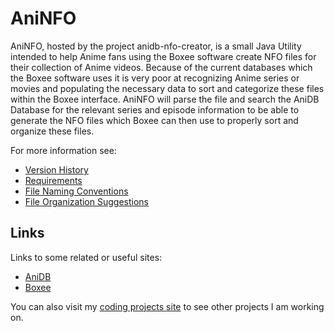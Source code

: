 # AniNFO #

AniNFO, hosted by the project anidb-nfo-creator, is a small Java Utility intended to help Anime fans using the Boxee software create NFO files for their collection of Anime videos. Because of the current databases which the Boxee software uses it is very poor at recognizing Anime series or movies and populating the necessary data to sort and categorize these files within the Boxee interface. AniNFO will parse the file and search the AniDB Database for the relevant series and episode information to be able to generate the NFO files which Boxee can then use to properly sort and organize these files.

For more information see:
  * [Version History](VersionHistory.md)
  * [Requirements](Requirements.md)
  * [File Naming Conventions](FileNaming.md)
  * [File Organization Suggestions](FileOrganization.md)


## Links ##

Links to some related or useful sites:
  * [AniDB](http://www.anidb.net)
  * [Boxee](http://www.boxee.tv)

You can also visit my [coding projects site](http://sites.google.com/site/cwprogramming) to see other projects I am working on.